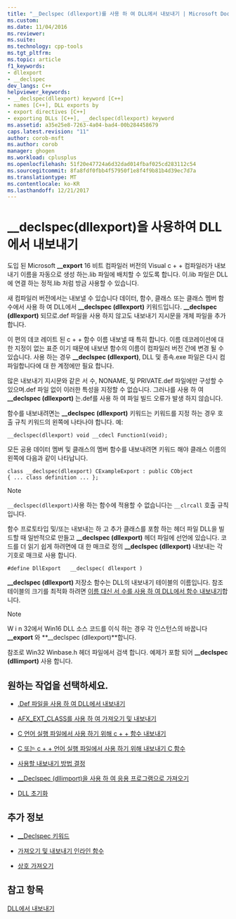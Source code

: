 ```yaml
---
title: "__Declspec (dllexport)를 사용 하 여 DLL에서 내보내기 | Microsoft Docs"
ms.custom: 
ms.date: 11/04/2016
ms.reviewer: 
ms.suite: 
ms.technology: cpp-tools
ms.tgt_pltfrm: 
ms.topic: article
f1_keywords:
- dllexport
- __declspec
dev_langs: C++
helpviewer_keywords:
- __declspec(dllexport) keyword [C++]
- names [C++], DLL exports by
- export directives [C++]
- exporting DLLs [C++], __declspec(dllexport) keyword
ms.assetid: a35e25e8-7263-4a04-bad4-00b284458679
caps.latest.revision: "11"
author: corob-msft
ms.author: corob
manager: ghogen
ms.workload: cplusplus
ms.openlocfilehash: 51f20e47724a6d32dad014fbaf025cd283112c54
ms.sourcegitcommit: 8fa8fdf0fbb4f57950f1e8f4f9b81b4d39ec7d7a
ms.translationtype: MT
ms.contentlocale: ko-KR
ms.lasthandoff: 12/21/2017
---
```

# <a name="exporting-from-a-dll-using-declspecdllexport"></a>__declspec(dllexport)을 사용하여 DLL에서 내보내기
도입 된 Microsoft **__export** 16 비트 컴파일러 버전의 Visual c + + 컴파일러가 내보내기 이름을 자동으로 생성 하는.lib 파일에 배치할 수 있도록 합니다. 이.lib 파일은 DLL에 연결 하는 정적.lib 처럼 방금 사용할 수 있습니다.  
  
 새 컴파일러 버전에서는 내보낼 수 있습니다 데이터, 함수, 클래스 또는 클래스 멤버 함수에서 사용 하 여 DLL에서 **__declspec (dllexport)** 키워드입니다. **__declspec (dllexport)** 되므로.def 파일을 사용 하지 않고도 내보내기 지시문을 개체 파일을 추가 합니다.  
  
 이 편의 데코 레이트 된 c + + 함수 이름 내보낼 때 특히 합니다. 이름 데코레이션에 대 한 지정이 없는 표준 이기 때문에 내보낸 함수의 이름이 컴파일러 버전 간에 변경 될 수 있습니다. 사용 하는 경우 **__declspec (dllexport)**, DLL 및 종속.exe 파일은 다시 컴파일합니다에 대 한 계정에만 필요 합니다.  
  
 많은 내보내기 지시문와 같은 서 수, NONAME, 및 PRIVATE.def 파일에만 구성할 수 있으며.def 파일 없이 이러한 특성을 지정할 수 없습니다. 그러나를 사용 하 여 **__declspec (dllexport)** 는.def를 사용 하 여 파일 빌드 오류가 발생 하지 않습니다.  
  
 함수를 내보내려면는 **__declspec (dllexport)** 키워드는 키워드를 지정 하는 경우 호출 규칙 키워드의 왼쪽에 나타나야 합니다. 예:  
  
```  
__declspec(dllexport) void __cdecl Function1(void);  
```  
  
 모든 공용 데이터 멤버 및 클래스의 멤버 함수를 내보내려면 키워드 해야 클래스 이름의 왼쪽에 다음과 같이 나타납니다.  
  
```  
class __declspec(dllexport) CExampleExport : public CObject  
{ ... class definition ... };  
```  
  
> [!NOTE]
>  `__declspec(dllexport)`사용 하는 함수에 적용할 수 없습니다는 `__clrcall` 호출 규칙입니다.  
  
 함수 프로토타입 및/또는 내보내는 하 고 추가 클래스를 포함 하는 헤더 파일 DLL을 빌드할 때 일반적으로 만들고 **__declspec (dllexport)** 헤더 파일에 선언에 있습니다. 코드를 더 읽기 쉽게 하려면에 대 한 매크로 정의 **__declspec (dllexport)** 내보내는 각 기호로 매크로 사용 합니다.  
  
```  
#define DllExport   __declspec( dllexport )   
```  
  
 **__declspec (dllexport)** 저장소 함수는 DLL의 내보내기 테이블의 이름입니다. 참조 테이블의 크기를 최적화 하려면 [이름 대신 서 수를 사용 하 여 DLL에서 함수 내보내기](../build/exporting-functions-from-a-dll-by-ordinal-rather-than-by-name.md)합니다.  
  
> [!NOTE]
>  W i n 32에서 Win16 DLL 소스 코드를 이식 하는 경우 각 인스턴스의 바꿉니다 **__export** 와 **__declspec (dllexport)**합니다.  
  
 참조로 Win32 Winbase.h 헤더 파일에서 검색 합니다. 예제가 포함 되어 **__declspec (dllimport)** 사용 합니다.  
  
## <a name="what-do-you-want-to-do"></a>원하는 작업을 선택하세요.  
  
-   [.Def 파일을 사용 하 여 DLL에서 내보내기](../build/exporting-from-a-dll-using-def-files.md)  
  
-   [AFX_EXT_CLASS를 사용 하 여 가져오기 및 내보내기](../build/exporting-and-importing-using-afx-ext-class.md)  
  
-   [C 언어 실행 파일에서 사용 하기 위해 c + + 함수 내보내기](../build/exporting-cpp-functions-for-use-in-c-language-executables.md)  
  
-   [C 또는 c + + 언어 실행 파일에서 사용 하기 위해 내보내기 C 함수](../build/exporting-c-functions-for-use-in-c-or-cpp-language-executables.md)  
  
-   [사용할 내보내기 방법 결정](../build/determining-which-exporting-method-to-use.md)  
  
-   [__Declspec (dllimport)을 사용 하 여 응용 프로그램으로 가져오기](../build/importing-into-an-application-using-declspec-dllimport.md)  
  
-   [DLL 초기화](../build/run-time-library-behavior.md#initializing-a-dll)  
  
## <a name="what-do-you-want-to-know-more-about"></a>추가 정보  
  
-   [__Declspec 키워드](../cpp/declspec.md)  
  
-   [가져오기 및 내보내기 인라인 함수](../build/importing-and-exporting-inline-functions.md)  
  
-   [상호 가져오기](../build/mutual-imports.md)  
  
## <a name="see-also"></a>참고 항목  
 [DLL에서 내보내기](../build/exporting-from-a-dll.md)